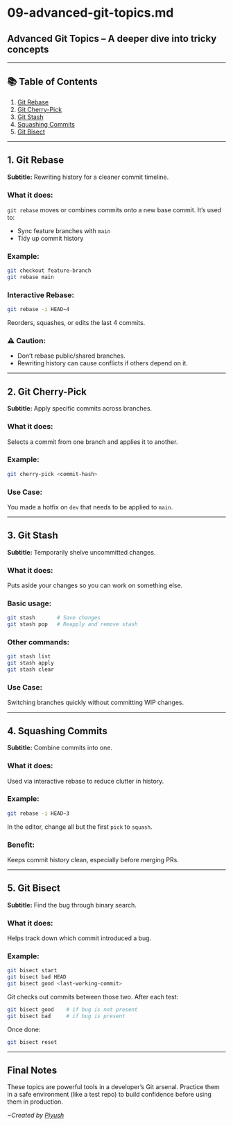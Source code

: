 # 09-advanced-git-topics.md

## Advanced Git Topics – A deeper dive into tricky concepts

---

## 📚 Table of Contents
1. [Git Rebase](#1-git-rebase)  
2. [Git Cherry-Pick](#2-git-cherry-pick)  
3. [Git Stash](#3-git-stash)  
4. [Squashing Commits](#4-squashing-commits)  
5. [Git Bisect](#5-git-bisect)  

---

## 1. Git Rebase
**Subtitle:** Rewriting history for a cleaner commit timeline.

### What it does:
`git rebase` moves or combines commits onto a new base commit. It’s used to:
- Sync feature branches with `main`
- Tidy up commit history

### Example:
```bash
git checkout feature-branch
git rebase main
```

### Interactive Rebase:
```bash
git rebase -i HEAD~4
```
Reorders, squashes, or edits the last 4 commits.

### ⚠️ Caution:
- Don’t rebase public/shared branches.
- Rewriting history can cause conflicts if others depend on it.

---

## 2. Git Cherry-Pick
**Subtitle:** Apply specific commits across branches.

### What it does:
Selects a commit from one branch and applies it to another.

### Example:
```bash
git cherry-pick <commit-hash>
```

### Use Case:
You made a hotfix on `dev` that needs to be applied to `main`.

---

## 3. Git Stash
**Subtitle:** Temporarily shelve uncommitted changes.

### What it does:
Puts aside your changes so you can work on something else.

### Basic usage:
```bash
git stash       # Save changes
git stash pop   # Reapply and remove stash
```

### Other commands:
```bash
git stash list
git stash apply
git stash clear
```

### Use Case:
Switching branches quickly without committing WIP changes.

---

## 4. Squashing Commits
**Subtitle:** Combine commits into one.

### What it does:
Used via interactive rebase to reduce clutter in history.

### Example:
```bash
git rebase -i HEAD~3
```
In the editor, change all but the first `pick` to `squash`.

### Benefit:
Keeps commit history clean, especially before merging PRs.

---

## 5. Git Bisect
**Subtitle:** Find the bug through binary search.

### What it does:
Helps track down which commit introduced a bug.

### Example:
```bash
git bisect start
git bisect bad HEAD
git bisect good <last-working-commit>
```

Git checks out commits between those two. After each test:
```bash
git bisect good    # if bug is not present
git bisect bad     # if bug is present
```

Once done:
```bash
git bisect reset
```

---

## Final Notes

These topics are powerful tools in a developer’s Git arsenal. Practice them in a safe environment (like a test repo) to build confidence before using them in production.

*~Created by [Piyush](https://github.com/piyerx)*